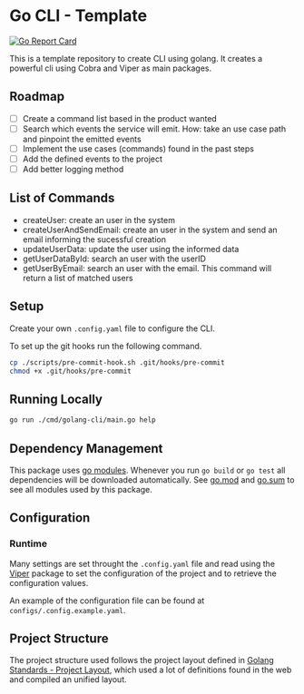 # Go CLI - Template

[![Go Report Card](https://goreportcard.com/badge/github.com/arielril/golang-cli)](https://goreportcard.com/report/github.com/arielril/golang-cli)

This is a template repository to create CLI using golang. It creates a powerful cli using Cobra and Viper as main packages.

## Roadmap
- [ ] Create a command list based in the product wanted
- [ ] Search which events the service will emit. How: take an use case path and pinpoint the emitted events
- [ ] Implement the use cases (commands) found in the past steps
- [ ] Add the defined events to the project
- [ ] Add better logging method

## List of Commands
- createUser: create an user in the system
- createUserAndSendEmail: create an user in the system and send an email informing the sucessful creation
- updateUserData: update the user using the informed data
- getUserDataById: search an user with the userID
- getUserByEmail: search an user with the email. This command will return a list of matched users


## Setup

Create your own `.config.yaml` file to configure the CLI.

To set up the git hooks run the following command.

```bash
cp ./scripts/pre-commit-hook.sh .git/hooks/pre-commit
chmod +x .git/hooks/pre-commit
```

## Running Locally

```bash
go run ./cmd/golang-cli/main.go help
```

## Dependency Management

This package uses [go modules](https://github.com/golang/go/wiki/Modules). Whenever you run `go build` or `go test` all dependencies will be downloaded automatically. See [go.mod](./go.mod) and [go.sum](go.sum) to see all modules used by this package.

## Configuration

### Runtime

Many settings are set throught the `.config.yaml` file and read using the [Viper](https://github.com/spf13/viper) package to set the configuration of the project and to retrieve the configuration values.

An example of the configuration file can be found at `configs/.config.example.yaml`.

## Project Structure

The project structure used follows the project layout defined in [Golang Standards - Project Layout](https://github.com/golang-standards/project-layout), which used a lot of definitions found in the web and compiled an unified layout.
